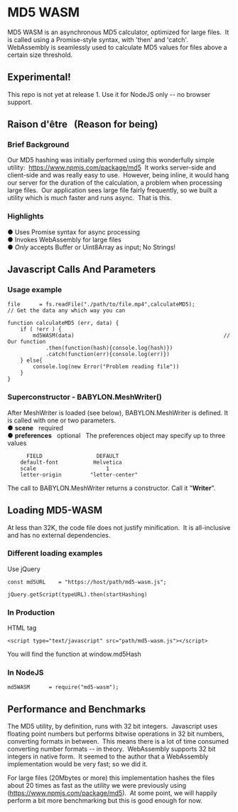 # MD5 WASM

MD5 WASM is an asynchronous MD5 calculator, optimized for large files.&nbsp;
It is called using a Promise-style syntax, with 'then' and 'catch'.&nbsp;
WebAssembly is seamlessly used to calculate MD5 values for files above a certain size threshold.

## Experimental!

This repo is not yet at release 1.
Use it for NodeJS only -- no browser support.

## Raison d'être &nbsp; (Reason for being)

### Brief Background

Our MD5 hashing was initially performed using this wonderfully simple utility:&nbsp; 
https://www.npmjs.com/package/md5&nbsp;
It works server-side and client-side and was really easy to use.&nbsp; 
However, being inline, it would hang our server for the duration of the calculation, a problem when processing large files.&nbsp;
Our application sees large file fairly frequently, so we built a utility which is *much* faster and runs async.&nbsp;
That is this.

### Highlights

&#9679; Uses Promise syntax for async processing&nbsp;   
&#9679; Invokes WebAssembly for large files&nbsp;   
&#9679; *Only* accepts Buffer or Uint8Array as input; No Strings!&nbsp;   


## Javascript Calls And Parameters

### Usage example

	file      = fs.readFile("./path/to/file.mp4",calculateMD5);           // Get the data any which way you can

	function calculateMD5 (err, data) {
		if ( !err ) {
			md5WASM(data)                                               // Our function
			    .then(function(hash){console.log(hash)})
			    .catch(function(err){console.log(err)})
		} else{
			console.log(new Error("Problem reading file"))
		}
	}


### Superconstructor - BABYLON.MeshWriter()

After MeshWriter is loaded (see below), BABYLON.MeshWriter is defined.  It is called with one or two parameters.  
&#9679; **scene** &nbsp; required  
&#9679; **preferences** &nbsp; optional &nbsp; The preferences object may specify up to three values

	      FIELD                 DEFAULT
	    default-font           Helvetica
	    scale                      1
	    letter-origin         "letter-center"

The call to BABYLON.MeshWriter returns a constructor.  Call it "**Writer**".

## Loading MD5-WASM

At less than 32K, the code file does not justify minification.&nbsp;
It is all-inclusive and has no external dependencies.&nbsp;

### Different loading examples

Use jQuery

	const md5URL    = "https://host/path/md5-wasm.js";  

	jQuery.getScript(typeURL).then(startHashing)

### In Production

HTML tag

	<script type="text/javascript" src="path/md5-wasm.js"></script>

You will find the function at window.md5Hash

### In NodeJS

	md5WASM      = require("md5-wasm");

## Performance and Benchmarks

The MD5 utility, by definition, runs with 32 bit integers.&nbsp;
Javascript uses floating point numbers but performs bitwise operations in 32 bit numbers, converting formats in between.&nbsp;
This means there is a lot of time consumed converting number formats -- in theory.&nbsp;
WebAssembly supports 32 bit integers in native form.&nbsp;
It seemed to the author that a WebAssembly implementation would be very fast; so we did it.&nbsp;

For large files (20Mbytes or more) this implementation hashes the files about 20 times as fast as the utility we were previously using (https://www.npmjs.com/package/md5).&nbsp;
At some point, we will happily perform a bit more benchmarking but this is good enough for now.

